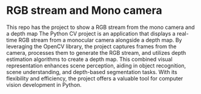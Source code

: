 # RGB stream and Mono camera

This repo has the project to show a RGB stream from the mono camera and a depth map
The Python CV project is an application that displays a real-time RGB stream from a monocular camera alongside a depth map. By leveraging the OpenCV library, the project captures frames from the camera, processes them to generate the RGB stream, and utilizes depth estimation algorithms to create a depth map. This combined visual representation enhances scene perception, aiding in object recognition, scene understanding, and depth-based segmentation tasks. With its flexibility and efficiency, the project offers a valuable tool for computer vision development in Python.
